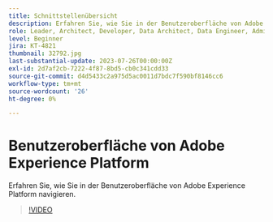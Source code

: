 ```yaml
---
title: Schnittstellenübersicht
description: Erfahren Sie, wie Sie in der Benutzeroberfläche von Adobe Experience Platform navigieren.
role: Leader, Architect, Developer, Data Architect, Data Engineer, Admin, User
level: Beginner
jira: KT-4821
thumbnail: 32792.jpg
last-substantial-update: 2023-07-26T00:00:00Z
exl-id: 2d7af2cb-7222-4f87-8bd5-cb0c341cdd33
source-git-commit: d4d5433c2a975d5ac0011d7bdc7f590bf8146cc6
workflow-type: tm+mt
source-wordcount: '26'
ht-degree: 0%

---
```


# Benutzeroberfläche von Adobe Experience Platform

Erfahren Sie, wie Sie in der Benutzeroberfläche von Adobe Experience Platform navigieren.

>[!VIDEO](https://video.tv.adobe.com/v/32792?quality=12&learn=on)

